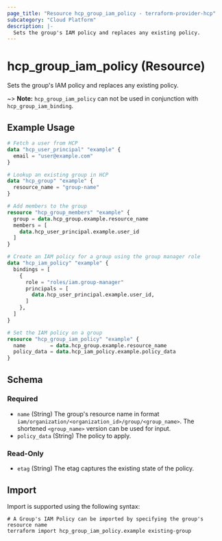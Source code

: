 ```yaml
---
page_title: "Resource hcp_group_iam_policy - terraform-provider-hcp"
subcategory: "Cloud Platform"
description: |-
  Sets the group's IAM policy and replaces any existing policy.
---
```


# hcp_group_iam_policy (Resource)

Sets the group's IAM policy and replaces any existing policy.

~> **Note:** `hcp_group_iam_policy` can not be used in conjunction with
`hcp_group_iam_binding`.

## Example Usage

```terraform
# Fetch a user from HCP
data "hcp_user_principal" "example" {
  email = "user@example.com"
}

# Lookup an existing group in HCP
data "hcp_group" "example" {
  resource_name = "group-name"
}

# Add members to the group
resource "hcp_group_members" "example" {
  group = data.hcp_group.example.resource_name
  members = [
    data.hcp_user_principal.example.user_id
  ]
}

# Create an IAM policy for a group using the group manager role
data "hcp_iam_policy" "example" {
  bindings = [
    {
      role = "roles/iam.group-manager"
      principals = [
        data.hcp_user_principal.example.user_id,
      ]
    },
  ]
}

# Set the IAM policy on a group
resource "hcp_group_iam_policy" "example" {
  name        = data.hcp_group.example.resource_name
  policy_data = data.hcp_iam_policy.example.policy_data
}
```

<!-- schema generated by tfplugindocs -->
## Schema

### Required

- `name` (String) The group's resource name in format `iam/organization/<organization_id>/group/<group_name>`. The shortened `<group_name>` version can be used for input.
- `policy_data` (String) The policy to apply.

### Read-Only

- `etag` (String) The etag captures the existing state of the policy.

## Import

Import is supported using the following syntax:

```shell
# A Group's IAM Policy can be imported by specifying the group's resource name
terraform import hcp_group_iam_policy.example existing-group
```

